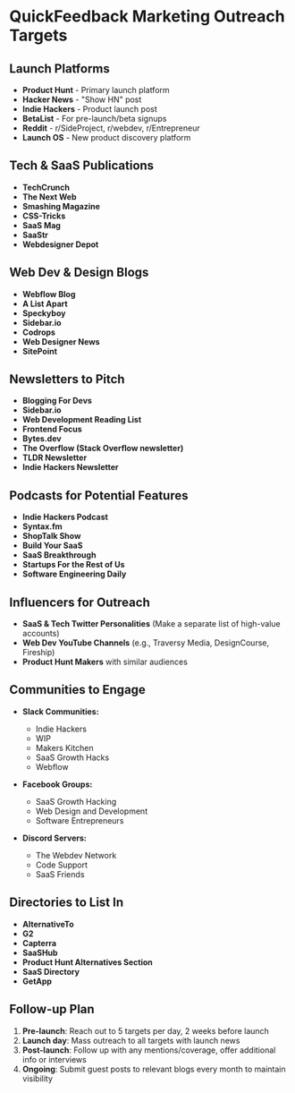 # QuickFeedback Marketing Outreach Targets

## Launch Platforms
- **Product Hunt** - Primary launch platform
- **Hacker News** - "Show HN" post
- **Indie Hackers** - Product launch post
- **BetaList** - For pre-launch/beta signups
- **Reddit** - r/SideProject, r/webdev, r/Entrepreneur
- **Launch OS** - New product discovery platform

## Tech & SaaS Publications
- **TechCrunch**
- **The Next Web**
- **Smashing Magazine**
- **CSS-Tricks**
- **SaaS Mag**
- **SaaStr**
- **Webdesigner Depot**

## Web Dev & Design Blogs
- **Webflow Blog**
- **A List Apart**
- **Speckyboy**
- **Sidebar.io**
- **Codrops**
- **Web Designer News**
- **SitePoint**

## Newsletters to Pitch
- **Blogging For Devs**
- **Sidebar.io**
- **Web Development Reading List**
- **Frontend Focus**
- **Bytes.dev**
- **The Overflow (Stack Overflow newsletter)**
- **TLDR Newsletter**
- **Indie Hackers Newsletter**

## Podcasts for Potential Features
- **Indie Hackers Podcast**
- **Syntax.fm**
- **ShopTalk Show**
- **Build Your SaaS**
- **SaaS Breakthrough**
- **Startups For the Rest of Us**
- **Software Engineering Daily**

## Influencers for Outreach
- **SaaS & Tech Twitter Personalities** (Make a separate list of high-value accounts)
- **Web Dev YouTube Channels** (e.g., Traversy Media, DesignCourse, Fireship)
- **Product Hunt Makers** with similar audiences

## Communities to Engage
- **Slack Communities:**
  - Indie Hackers
  - WIP
  - Makers Kitchen
  - SaaS Growth Hacks
  - Webflow
  
- **Facebook Groups:**
  - SaaS Growth Hacking
  - Web Design and Development
  - Software Entrepreneurs
  
- **Discord Servers:**
  - The Webdev Network
  - Code Support
  - SaaS Friends

## Directories to List In
- **AlternativeTo**
- **G2**
- **Capterra**
- **SaaSHub**
- **Product Hunt Alternatives Section**
- **SaaS Directory**
- **GetApp**

## Follow-up Plan
1. **Pre-launch**: Reach out to 5 targets per day, 2 weeks before launch
2. **Launch day**: Mass outreach to all targets with launch news
3. **Post-launch**: Follow up with any mentions/coverage, offer additional info or interviews
4. **Ongoing**: Submit guest posts to relevant blogs every month to maintain visibility 